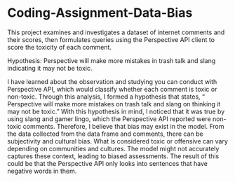 # Coding-Assignment-Data-Bias
This project examines and investigates a dataset of internet comments and their scores, then formulates queries using the Perspective API client to score the toxicity of each comment.

Hypothesis: Perspective will make more mistakes in trash talk and slang indicating it may not be toxic.


I have learned about the observation and studying you can conduct with Perspective API, which would classify whether each comment is toxic or non-toxic. Through this analysis, I formed a hypothesis that states, “ Perspective will make more mistakes on trash talk and slang on thinking it may not be toxic.” With this hypothesis in mind, I noticed that it was true by using slang and gamer lingo, which the Perspective API reported were non-toxic comments. Therefore, I believe that bias may exist in the model.
From the data collected from the data frame and comments, there can be subjectivity and cultural bias. What is considered toxic or offensive can vary depending on communities and cultures. The model might not accurately captures these context, leading to biased assessments. The result of this could be that the Perspective API only looks into sentences that have negative words in them.
